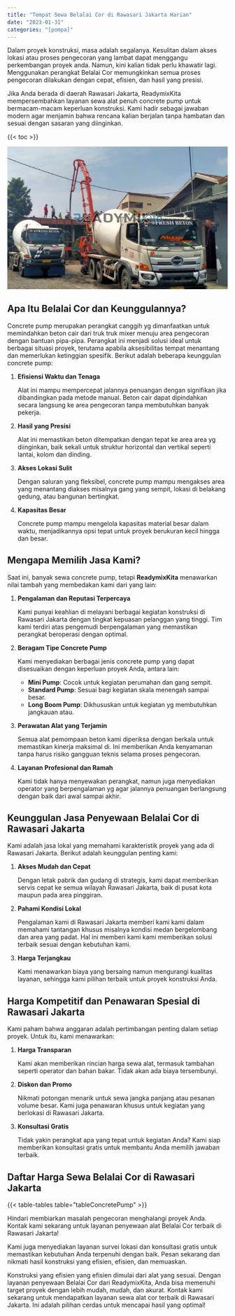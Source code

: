 ```yaml
---
title: "Tempat Sewa Belalai Cor di Rawasari Jakarta Harian"
date: "2023-01-31"
categories: "[pompa]"
---
```


Dalam proyek konstruksi, masa adalah segalanya. Kesulitan dalam akses lokasi atau proses pengecoran yang lambat dapat menggangu perkembangan proyek anda. Namun, kini kalian tidak perlu khawatir lagi. Menggunakan perangkat Belalai Cor memungkinkan semua proses pengecoran dilakukan dengan cepat, efisien, dan hasil yang presisi.

Jika Anda berada di daerah Rawasari Jakarta, ReadymixKita mempersembahkan layanan sewa alat penuh concrete pump untuk bermacam-macam keperluan konstruksi. Kami hadir sebagai jawaban modern agar menjamin bahwa rencana kalian berjalan tanpa hambatan dan sesuai dengan sasaran yang diinginkan.

{{< toc >}}

![Tempat Sewa Belalai Cor di Rawasari Jakarta Harian](/images/pompa/sewa-pompa-20.jpg)

## Apa Itu Belalai Cor dan Keunggulannya?

Concrete pump merupakan perangkat canggih yg dimanfaatkan untuk memindahkan beton cair dari truk truk mixer menuju area pengecoran dengan bantuan pipa-pipa. Perangkat ini menjadi solusi ideal untuk berbagai situasi proyek, terutama apabila aksesibilitas tempat menantang dan memerlukan ketinggian spesifik. Berikut adalah beberapa keunggulan concrete pump:

1. **Efisiensi Waktu dan Tenaga**

   Alat ini mampu mempercepat jalannya penuangan dengan signifikan jika dibandingkan pada metode manual. Beton cair dapat dipindahkan secara langsung ke area pengecoran tanpa membutuhkan banyak pekerja.

2. **Hasil yang Presisi**

   Alat ini memastikan beton ditempatkan dengan tepat ke area area yg diinginkan, baik sekali untuk struktur horizontal dan vertikal seperti lantai, kolom dan dinding.

3. **Akses Lokasi Sulit**

   Dengan saluran yang fleksibel, concrete pump mampu mengakses area yang menantang diakses misalnya gang yang sempit, lokasi di belakang gedung, atau bangunan bertingkat.

4. **Kapasitas Besar**

   Concrete pump mampu mengelola kapasitas material besar dalam waktu, menjadikannya opsi tepat untuk proyek berukuran kecil hingga dan besar.

## Mengapa Memilih Jasa Kami?

Saat ini, banyak sewa concrete pump, tetapi **ReadymixKita** menawarkan nilai tambah yang membedakan kami dari yang lain:

1. **Pengalaman dan Reputasi Terpercaya**

   Kami punyai keahlian di melayani berbagai kegiatan konstruksi di Rawasari Jakarta dengan tingkat kepuasan pelanggan yang tinggi. Tim kami terdiri atas pengemudi berpengalaman yang memastikan perangkat beroperasi dengan optimal.

2. **Beragam Tipe Concrete Pump**

   Kami menyediakan berbagai jenis concrete pump yang dapat disesuaikan dengan keperluan proyek Anda, antara lain:
   - **Mini Pump**: Cocok untuk kegiatan perumahan dan gang sempit.
   - **Standard Pump**: Sesuai bagi kegiatan skala menengah sampai besar.
   - **Long Boom Pump**: Dikhususkan untuk kegiatan yg membutuhkan jangkauan atau.

3. **Perawatan Alat yang Terjamin**

   Semua alat pemompaan beton kami diperiksa dengan berkala untuk memastikan kinerja maksimal di. Ini memberikan Anda kenyamanan tanpa harus risiko gangguan teknis selama proses pengecoran.

4. **Layanan Profesional dan Ramah**

   Kami tidak hanya menyewakan perangkat, namun juga menyediakan operator yang berpengalaman yg agar jalannya penuangan berlangsung dengan baik dari awal sampai akhir.

## Keunggulan Jasa Penyewaan Belalai Cor di Rawasari Jakarta

Kami adalah jasa lokal yang memahami karakteristik proyek yang ada di Rawasari Jakarta. Berikut adalah keunggulan penting kami:

1. **Akses Mudah dan Cepat**

   Dengan letak pabrik dan gudang di strategis, kami dapat memberikan servis cepat ke semua wilayah Rawasari Jakarta, baik di pusat kota maupun pada area pinggiran.

2. **Pahami Kondisi Lokal**

   Pengalaman kami di Rawasari Jakarta memberi kami kami dalam memahami tantangan khusus misalnya kondisi medan bergelombang dan area yang padat. Hal ini memberi kami kami memberikan solusi terbaik sesuai dengan kebutuhan kami.

3. **Harga Terjangkau**

   Kami menawarkan biaya yang bersaing namun mengurangi kualitas layanan, sehingga kami pilihan terbaik untuk proyek konstruksi Anda.

## Harga Kompetitif dan Penawaran Spesial di Rawasari Jakarta

Kami paham bahwa anggaran adalah pertimbangan penting dalam setiap proyek. Untuk itu, kami menawarkan:

1. **Harga Transparan**

   Kami akan memberikan rincian harga sewa alat, termasuk tambahan seperti operator dan bahan bakar. Tidak akan ada biaya tersembunyi.

2. **Diskon dan Promo**

   Nikmati potongan menarik untuk sewa jangka panjang atau pesanan volume besar. Kami juga penawaran khusus untuk kegiatan yang berlokasi di Rawasari Jakarta.

3. **Konsultasi Gratis**

   Tidak yakin perangkat apa yang tepat untuk kegiatan Anda? Kami siap memberikan konsultasi gratis untuk membantu Anda memilih jawaban terbaik.

## Daftar Harga Sewa Belalai Cor di Rawasari Jakarta

{{< table-tables table="tableConcretePump" >}}

Hindari membiarkan masalah pengecoran menghalangi proyek Anda. Kontak kami sekarang untuk layanan penyewaan alat Belalai Cor terbaik di Rawasari Jakarta!

Kami juga menyediakan layanan survei lokasi dan konsultasi gratis untuk memastikan kebutuhan Anda terpenuhi dengan baik. Pesan sekarang dan nikmati hasil konstruksi yang efisien, efisien, dan memuaskan.

Konstruksi yang efisien yang efisien dimulai dari alat yang sesuai. Dengan layanan penyewaan Belalai Cor dari ReadymixKita, Anda bisa memenuhi target proyek dengan lebih mudah, mudah, dan akurat. Kontak kami sekarang untuk mendapatkan layanan sewa alat cor terbaik di Rawasari Jakarta. Ini adalah pilihan cerdas untuk mencapai hasil yang optimal!
